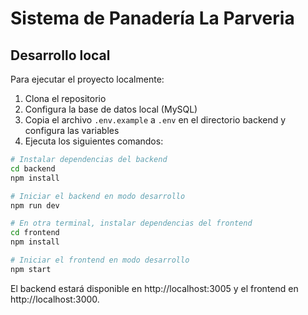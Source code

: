 # Sistema de Panadería La Parveria

## Desarrollo local

Para ejecutar el proyecto localmente:

1. Clona el repositorio
2. Configura la base de datos local (MySQL)
3. Copia el archivo `.env.example` a `.env` en el directorio backend y configura las variables
4. Ejecuta los siguientes comandos:

```bash
# Instalar dependencias del backend
cd backend
npm install

# Iniciar el backend en modo desarrollo
npm run dev

# En otra terminal, instalar dependencias del frontend
cd frontend
npm install

# Iniciar el frontend en modo desarrollo
npm start
```

El backend estará disponible en http://localhost:3005 y el frontend en http://localhost:3000. 